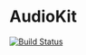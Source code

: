 # AudioKit

[![Build Status](https://travis-ci.org/jussi-kalliokoski/audiolib.js.png?branch=next)](https://travis-ci.org/jussi-kalliokoski/audiolib.js)
